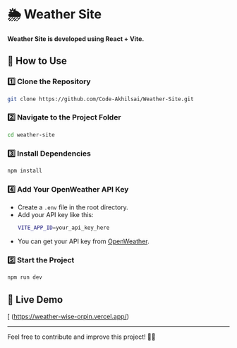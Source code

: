 # 🌦️ Weather Site

**Weather Site is developed using React + Vite.**

## 🚀 How to Use

### 1️⃣ Clone the Repository

```bash
git clone https://github.com/Code-Akhilsai/Weather-Site.git
```

### 2️⃣ Navigate to the Project Folder

```bash
cd weather-site
```

### 3️⃣ Install Dependencies

```bash
npm install
```

### 4️⃣ Add Your OpenWeather API Key

- Create a `.env` file in the root directory.
- Add your API key like this:
  ```bash
  VITE_APP_ID=your_api_key_here
  ```
- You can get your API key from [OpenWeather](https://openweathermap.org/).

### 5️⃣ Start the Project

```bash
npm run dev
```

## 🔗 Live Demo
[
(https://weather-wise-orpin.vercel.app/)

---

Feel free to contribute and improve this project! 🚀😊

